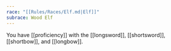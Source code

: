 ```yaml
---
race: "[[Rules/Races/Elf.md|Elf]]"
subrace: Wood Elf
---
```

You have [[proficiency]] with the [[longsword]], [[shortsword]], [[shortbow]], and [[longbow]].
